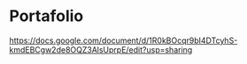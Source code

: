 # Portafolio

https://docs.google.com/document/d/1R0kBOcqr9bI4DTcyhS-kmdEBCgw2de8OQZ3AlsUprpE/edit?usp=sharing